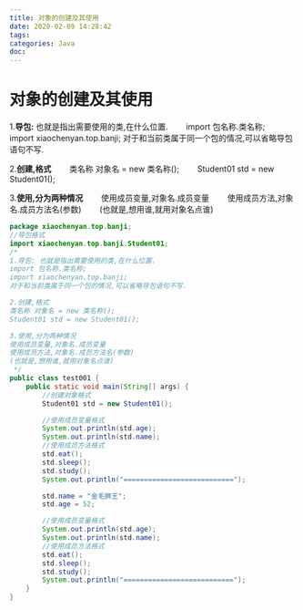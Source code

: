 ```yaml
---
title: 对象的创建及其使用
date: 2020-02-09 14:28:42
tags:
categories: Java
doc:
---
```


# 对象的创建及其使用



1.<b>导包:</b> 也就是指出需要使用的类,在什么位置.
&emsp;&emsp;import 包名称.类名称;
&emsp;&emsp;import xiaochenyan.top.banji;
对于和当前类属于同一个包的情况,可以省略导包语句不写.

2.<b>创建,格式</b>
&emsp;&emsp;类名称 对象名 = new 类名称();
&emsp;&emsp;Student01 std = new Student01();

3.<b>使用,分为两种情况</b>
&emsp;&emsp;使用成员变量,对象名.成员变量
&emsp;&emsp;使用成员方法,对象名.成员方法名(参数)
&emsp;&emsp;(也就是,想用谁,就用对象名点谁)

```java
package xiaochenyan.top.banji;
//导包格式
import xiaochenyan.top.banji.Student01;
/*
1.导包: 也就是指出需要使用的类,在什么位置.
import 包名称.类名称;
import xiaochenyan.top.banji;
对于和当前类属于同一个包的情况,可以省略导包语句不写.

2.创建,格式
类名称 对象名 = new 类名称();
Student01 std = new Student01();

3.使用,分为两种情况
使用成员变量,对象名.成员变量
使用成员方法,对象名.成员方法名(参数)
(也就是,想用谁,就用对象名点谁)
 */
public class test001 {
    public static void main(String[] args) {
        //创建对象格式
        Student01 std = new Student01();

        //使用成员变量格式
        System.out.println(std.age);
        System.out.println(std.name);
        //使用成员方法格式
        std.eat();
        std.sleep();
        std.study();
        System.out.println("===========================");

        std.name = "金毛狮王";
        std.age = 52;

        //使用成员变量格式
        System.out.println(std.age);
        System.out.println(std.name);
        //使用成员方法格式
        std.eat();
        std.sleep();
        std.study();
        System.out.println("===========================");
    }
}

```

